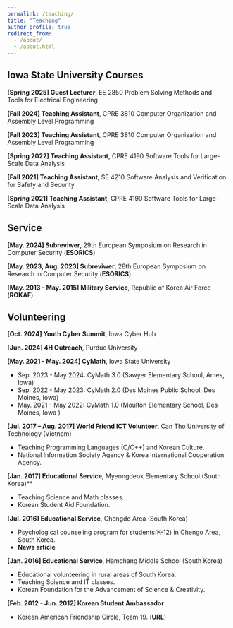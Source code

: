 ```yaml
---
permalink: /teaching/
title: "Teaching"
author_profile: true
redirect_from:
  - /about/
  - /about.html
---
```


Iowa State University Courses 
------
**[Spring 2025] Guest Lecturer**, EE 2850 Problem Solving Methods and Tools for Electrical Engineering

**[Fall 2024] Teaching Assistant**, CPRE 3810 Computer Organization and Assembly Level Programming
<!--* Served as a teaching assistant for the entire semester class with approximately 120 students.
* Created new homework associated with basic microarchitecture knowledge with
assembly programming questions, grading, and conducting office hours to explain the basics.-->

**[Fall 2023] Teaching Assistant**, CPRE 3810 Computer Organization and Assembly Level Programming
<!--* Served as a teaching assistant for the entire semester class with approximately 120 students.
* Graded homework associated with basic microarchitecture knowledge with assembly programming questions.
* Conducted office hours to explain basic knowledge.
* Served as a guest lecturer for one class.-->

**[Spring 2022] Teaching Assistant**, CPRE 4190 Software Tools for Large-Scale Data Analysis
<!--* Created slides for effectively explaining lab materials.
* Conducted two lab sessions among four lab sessions and graded homeworks and lab
assignments, head TA.-->

**[Fall 2021] Teaching Assistant**, SE 4210 Software Analysis and Verification for Safety and Security
<!--* Graded homework and explained basic concepts during office hours.-->

**[Spring 2021] Teaching Assistant**, CPRE 4190 Software Tools for Large-Scale Data Analysis
<!--* Created slides for effectively explaining lab materials.
* Conducted three lab sessions among four lab sessions and graded homework and lab assignments.-->

Service
------
**[May. 2024] Subreviwer**, 29th European Symposium on Research in Computer Security (**ESORICS**)

**[May. 2023, Aug. 2023] Subreviwer**, 28th European Symposium on Research in Computer Security (**ESORICS**)

**[May. 2013 - May. 2015] Military Service**, Republic of Korea Air Force (**ROKAF**)

Volunteering
------
**[Oct. 2024] Youth Cyber Summit**, Iowa Cyber Hub

**[Jun. 2024] 4H Outreach**, Purdue University

**[May. 2021 - May. 2024] <a href="https://cymath.iastate.edu/about-us-3/" style="text-decoration: none;"><b>CyMath</b></a>**, Iowa State University
* Sep. 2023 - May 2024: CyMath 3.0 (Sawyer Elementary School, Ames, Iowa)
* Sep. 2022 - May 2023: CyMath 2.0 (Des Moines Public School, Des Moines, Iowa)
* May. 2021 - May 2022: CyMath 1.0 (Moulton Elementary School, Des Moines, Iowa )

**[Jul. 2017 – Aug. 2017] World Friend ICT Volunteer**, Can Tho University of Technology (Vietnam)
* Teaching Programming Languages (C/C++) and Korean Culture.
* National Information Society Agency & Korea International Cooperation Agency.

**[Jan. 2017] Educational Service**, Myeongdeok Elementary School (South Korea)**
* Teaching Science and Math classes.
* Korean Student Aid Foundation.

**[Jul. 2016] Educational Service**, Chengdo Area (South Korea)
* Psychological counseling program for students(K-12) in Chengo Area, South Korea.
* <a href="http://www.ksmnews.co.kr/default/index_view_page.php?idx=146832&part_idx=299#09HT" style="text-decoration: none;"><b>News article </b></a>

**[Jan. 2016] Educational Service**, Hamchang Middle School (South Korea)
* Educational volunteering in rural areas of South Korea.
* Teaching Science and IT classes.
* Korean Foundation for the Advancement of Science & Creativity.

**[Feb. 2012 - Jun. 2012] Korean Student Ambassador**
* Korean American Friendship Circle, Team 19. (<a href="https://www.facebook.com/Korean-American-Friendship-Circle-130490893669558/" style="text-decoration: none;"><b>URL</b></a>)

  
<!-- * Ph.D in Version Control Theory, GitHub University, 2018 (expected)
* M.S. in Jekyll, GitHub University, 2014
* B.S. in GitHub, GitHub University, 2012 
Machine Learning Security
------
* Spring 2024: Academic Pages Collaborator
  * GitHub University
  * Duties includes: Updates and improvements to template
  * Supervisor: The Users

* Fall 2015: Research Assistant
  * GitHub University
  * Duties included: Merging pull requests
  * Supervisor: Professor Hub

* Summer 2015: Research Assistant
  * GitHub University
  * Duties included: Tagging issues
  * Supervisor: Professor Git
  
Skills
======
* Skill 1
* Skill 2
  * Sub-skill 2.1
  * Sub-skill 2.2
  * Sub-skill 2.3
* Skill 3

Publications
======
  <ul>{% for post in site.publications reversed %}
    {% include archive-single-cv.html %}
  {% endfor %}</ul>
  
Talks
======
  <ul>{% for post in site.talks reversed %}
    {% include archive-single-talk-cv.html  %}
  {% endfor %}</ul>
  
Teaching
======
  <ul>{% for post in site.teaching reversed %}
    {% include archive-single-cv.html %}
  {% endfor %}</ul>
  
Service and leadership
======
* Currently signed in to 43 different slack teams
-->
